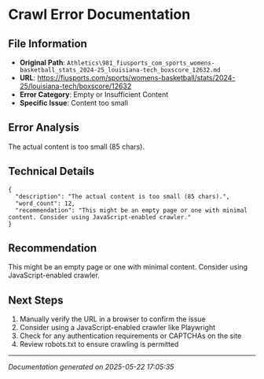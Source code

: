 # Crawl Error Documentation

## File Information
- **Original Path**: `Athletics\981_fiusports_com_sports_womens-basketball_stats_2024-25_louisiana-tech_boxscore_12632.md`
- **URL**: https://fiusports.com/sports/womens-basketball/stats/2024-25/louisiana-tech/boxscore/12632
- **Error Category**: Empty or Insufficient Content
- **Specific Issue**: Content too small

## Error Analysis
The actual content is too small (85 chars).

## Technical Details
```
{
  "description": "The actual content is too small (85 chars).",
  "word_count": 12,
  "recommendation": "This might be an empty page or one with minimal content. Consider using JavaScript-enabled crawler."
}
```

## Recommendation
This might be an empty page or one with minimal content. Consider using JavaScript-enabled crawler.

## Next Steps
1. Manually verify the URL in a browser to confirm the issue
2. Consider using a JavaScript-enabled crawler like Playwright
3. Check for any authentication requirements or CAPTCHAs on the site
4. Review robots.txt to ensure crawling is permitted

---
*Documentation generated on 2025-05-22 17:05:35*
